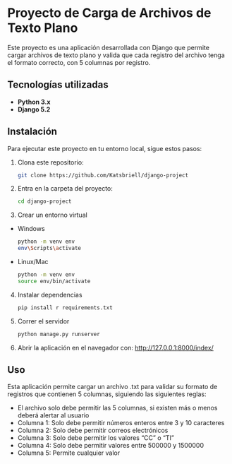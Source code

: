 # Proyecto de Carga de Archivos de Texto Plano

Este proyecto es una aplicación desarrollada con Django que permite cargar archivos de texto plano y valida que cada registro del archivo tenga el formato correcto, con 5 columnas por registro.

## Tecnologías utilizadas

- **Python 3.x**
- **Django 5.2**

## Instalación

Para ejecutar este proyecto en tu entorno local, sigue estos pasos:

1. Clona este repositorio:
   ```bash
   git clone https://github.com/Katsbriell/django-project

2. Entra en la carpeta del proyecto:
   ```bash
   cd django-project

3. Crear un entorno virtual
- Windows
   ```bash
   python -m venv env
   env\Scripts\activate
- Linux/Mac
  ```bash
  python -m venv env
  source env/bin/activate
4. Instalar dependencias
   ```bash
   pip install r requirements.txt

5. Correr el servidor
   ```bash
   python manage.py runserver
6. Abrir la aplicación en el navegador con: http://127.0.0.1:8000/index/

## Uso 
Esta aplicación permite cargar un archivo .txt para validar su formato de registros que contienen 5 columnas, siguiendo las siguientes reglas:
- El archivo solo debe permitir las 5 columnas, si existen más o menos
deberá alertar al usuario
- Columna 1: Solo debe permitir números enteros entre 3 y 10 caracteres
- Columna 2: Solo debe permitir correos electrónicos
- Columna 3: Solo debe permitir los valores “CC” o “TI”
- Columna 4: Solo debe permitir valores entre 500000 y 1500000
- Columna 5: Permite cualquier valor
